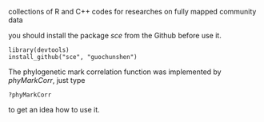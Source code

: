 
collections of R and C++ codes for researches on fully mapped community data

you should install the package *sce* from the Github before use it.

```
library(devtools)
install_github("sce", "guochunshen")
```


The phylogenetic mark correlation function was implemented by *phyMarkCorr*, just type
```
?phyMarkCorr
```
to get an idea how to use it.



